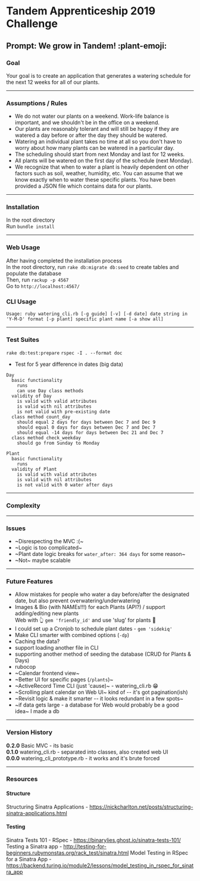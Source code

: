 # Tandem Apprenticeship 2019 Challenge
## Prompt: We grow in Tandem! :plant-emoji:

### Goal
Your goal is to create an application that generates a watering schedule for the next 12 weeks for all of our plants.

<!-- We would also like to see a README which includes any information about how to run the code, any known issues or complexity we should look out for, and any additional features you would like to have added to make your scheduler even more awesome. -->

------------------

### Assumptions / Rules
- We do not water our plants on a weekend. Work-life balance is important, and we shouldn't be in the office on a weekend.
- Our plants are reasonably tolerant and will still be happy if they are watered a day before or after the day they should be watered.
- Watering an individual plant takes no time at all so you don't have to worry about how many plants can be watered in a particular day.
- The scheduling should start from next Monday and last for 12 weeks.
- All plants will be watered on the first day of the schedule (next Monday).
- We recognize that when to water a plant is heavily dependent on other factors such as soil, weather, humidity, etc. You can assume that we know exactly when to water these specific plants. You have been provided a JSON file which contains data for our plants.

------------------

### Installation
In the root directory  
Run `bundle install`

------------------

### Web Usage
After having completed the installation process  
In the root directory, run `rake db:migrate db:seed` to create tables and populate the database  
Then, run `rackup -p 4567`  
Go to `http://localhost:4567/`


### CLI Usage
```
Usage: ruby watering_cli.rb [-g guide] [-v] [-d date] date string in 'Y-M-D' format [-p plant] specific plant name [-a show all]
```

------------------

### Test Suites
`rake db:test:prepare`
`rspec -I . --format doc`
- Test for 5 year difference in dates (big data)

```
Day
  basic functionality
    runs
    can use Day class methods
  validity of Day
    is valid with valid attributes
    is valid with nil attributes
    is not valid with pre-existing date
  class method count_day
    should equal 2 days for days between Dec 7 and Dec 9
    should equal 0 days for days between Dec 7 and Dec 7
    should equal -14 days for days between Dec 21 and Dec 7
  class method check_weekday
    should go from Sunday to Monday

Plant
  basic functionality
    runs
  validity of Plant
    is valid with valid attributes
    is valid with nil attributes
    is not valid with 0 water after days
```

------------------

### Complexity


------------------

### Issues
- ~Disrespecting the MVC :(~
- ~Logic is too complicated~
- ~Plant date logic breaks for `water_after: 364 days` for some reason~
- ~Not~ maybe scalable

------------------

### Future Features
- Allow mistakes for people who water a day before/after the designated date, but also prevent overwatering/underwatering
- Images & Bio (with NAMEs!!!) for each Plants (API?) / support adding/editing new plants   
Web with :point_up_2: `gem 'friendly_id'` and use 'slug' for plants :snail:
- I could set up a Cronjob to schedule plant dates - `gem 'sidekiq'`
- Make CLI smarter with combined options (`-dp`)
- Caching the data?
- support loading another file in CLI
- supporting another method of seeding the database (CRUD for Plants & Days)
- rubocop
- ~Calendar frontend view~
- ~Better UI for specific pages (`/plants`)~
- ~ActiveRecord Time CLI (just 'cause)~ - watering_cli.rb :grin:
- ~Scrolling plant calendar on Web UI~ kind of -- it's got pagination(ish)
- ~Revisit logic & make it smarter -- it looks redundant in a few spots~
- ~if data gets large - a database for Web would probably be a good idea~ I made a db

------------------

### Version History
**0.2.0** Basic MVC                 - its basic  
**0.1.0** watering_cli.rb           - separated into classes, also created web UI  
**0.0.0** watering_cli_prototype.rb -  it works and it's brute forced  

------------------

### Resources

#### Structure
Structuring Sinatra Applications - https://nickcharlton.net/posts/structuring-sinatra-applications.html

#### Testing
Sinatra Tests 101 - RSpec - https://binarylies.ghost.io/sinatra-tests-101/
Testing a Sinatra app - http://testing-for-beginners.rubymonstas.org/rack_test/sinatra.html
Model Testing in RSpec for a Sinatra App - https://backend.turing.io/module2/lessons/model_testing_in_rspec_for_sinatra_app
